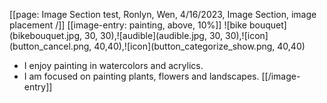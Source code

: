[[page: Image Section test, Ronlyn, Wen, 4/16/2023, Image Section, image placement /]]
[[image-entry: painting, above, 10%]]
![bike bouquet](bikebouquet.jpg, 30, 30),![audible](audible.jpg, 30, 30),![icon](button_cancel.png, 40,40),![icon](button_categorize_show.png, 40,40)
* I enjoy painting in watercolors and acrylics. 
* I am focused on painting plants, flowers and landscapes.
[[/image-entry]]